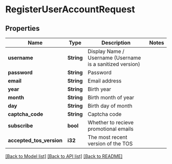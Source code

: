 # RegisterUserAccountRequest

## Properties

Name | Type | Description | Notes
------------ | ------------- | ------------- | -------------
**username** | **String** | Display Name / Username (Username is a sanitized version) | 
**password** | **String** | Password | 
**email** | **String** | Email address | 
**year** | **String** | Birth year | 
**month** | **String** | Birth month of year | 
**day** | **String** | Birth day of month | 
**captcha_code** | **String** | Captcha code | 
**subscribe** | **bool** | Whether to recieve promotional emails | 
**accepted_tos_version** | **i32** | The most recent version of the TOS | 

[[Back to Model list]](../README.md#documentation-for-models) [[Back to API list]](../README.md#documentation-for-api-endpoints) [[Back to README]](../README.md)



